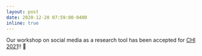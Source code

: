 ```yaml
---
layout: post
date: 2020-12-20 07:59:00-0400
inline: true
---
```


Our workshop on social media as a research tool has been accepted for [CHI 2021](https://chi2021.acm.org/)!! :tada:
